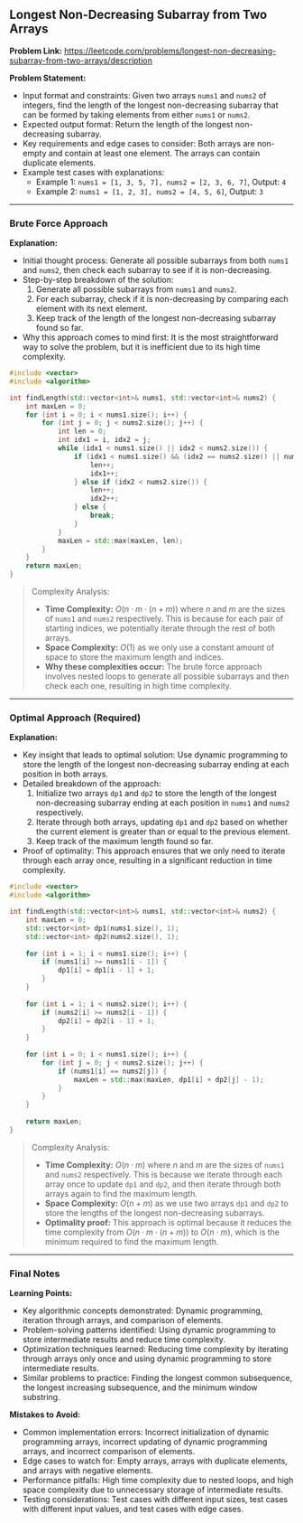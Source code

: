 ## Longest Non-Decreasing Subarray from Two Arrays

**Problem Link:** https://leetcode.com/problems/longest-non-decreasing-subarray-from-two-arrays/description

**Problem Statement:**
- Input format and constraints: Given two arrays `nums1` and `nums2` of integers, find the length of the longest non-decreasing subarray that can be formed by taking elements from either `nums1` or `nums2`.
- Expected output format: Return the length of the longest non-decreasing subarray.
- Key requirements and edge cases to consider: Both arrays are non-empty and contain at least one element. The arrays can contain duplicate elements.
- Example test cases with explanations:
  - Example 1: `nums1 = [1, 3, 5, 7], nums2 = [2, 3, 6, 7]`, Output: `4`
  - Example 2: `nums1 = [1, 2, 3], nums2 = [4, 5, 6]`, Output: `3`

---

### Brute Force Approach

**Explanation:**
- Initial thought process: Generate all possible subarrays from both `nums1` and `nums2`, then check each subarray to see if it is non-decreasing.
- Step-by-step breakdown of the solution:
  1. Generate all possible subarrays from `nums1` and `nums2`.
  2. For each subarray, check if it is non-decreasing by comparing each element with its next element.
  3. Keep track of the length of the longest non-decreasing subarray found so far.
- Why this approach comes to mind first: It is the most straightforward way to solve the problem, but it is inefficient due to its high time complexity.

```cpp
#include <vector>
#include <algorithm>

int findLength(std::vector<int>& nums1, std::vector<int>& nums2) {
    int maxLen = 0;
    for (int i = 0; i < nums1.size(); i++) {
        for (int j = 0; j < nums2.size(); j++) {
            int len = 0;
            int idx1 = i, idx2 = j;
            while (idx1 < nums1.size() || idx2 < nums2.size()) {
                if (idx1 < nums1.size() && (idx2 == nums2.size() || nums1[idx1] <= nums2[idx2])) {
                    len++;
                    idx1++;
                } else if (idx2 < nums2.size()) {
                    len++;
                    idx2++;
                } else {
                    break;
                }
            }
            maxLen = std::max(maxLen, len);
        }
    }
    return maxLen;
}
```

> Complexity Analysis:
> - **Time Complexity:** $O(n \cdot m \cdot (n + m))$ where $n$ and $m$ are the sizes of `nums1` and `nums2` respectively. This is because for each pair of starting indices, we potentially iterate through the rest of both arrays.
> - **Space Complexity:** $O(1)$ as we only use a constant amount of space to store the maximum length and indices.
> - **Why these complexities occur:** The brute force approach involves nested loops to generate all possible subarrays and then check each one, resulting in high time complexity.

---

### Optimal Approach (Required)

**Explanation:**
- Key insight that leads to optimal solution: Use dynamic programming to store the length of the longest non-decreasing subarray ending at each position in both arrays.
- Detailed breakdown of the approach:
  1. Initialize two arrays `dp1` and `dp2` to store the length of the longest non-decreasing subarray ending at each position in `nums1` and `nums2` respectively.
  2. Iterate through both arrays, updating `dp1` and `dp2` based on whether the current element is greater than or equal to the previous element.
  3. Keep track of the maximum length found so far.
- Proof of optimality: This approach ensures that we only need to iterate through each array once, resulting in a significant reduction in time complexity.

```cpp
#include <vector>
#include <algorithm>

int findLength(std::vector<int>& nums1, std::vector<int>& nums2) {
    int maxLen = 0;
    std::vector<int> dp1(nums1.size(), 1);
    std::vector<int> dp2(nums2.size(), 1);
    
    for (int i = 1; i < nums1.size(); i++) {
        if (nums1[i] >= nums1[i - 1]) {
            dp1[i] = dp1[i - 1] + 1;
        }
    }
    
    for (int i = 1; i < nums2.size(); i++) {
        if (nums2[i] >= nums2[i - 1]) {
            dp2[i] = dp2[i - 1] + 1;
        }
    }
    
    for (int i = 0; i < nums1.size(); i++) {
        for (int j = 0; j < nums2.size(); j++) {
            if (nums1[i] == nums2[j]) {
                maxLen = std::max(maxLen, dp1[i] + dp2[j] - 1);
            }
        }
    }
    
    return maxLen;
}
```

> Complexity Analysis:
> - **Time Complexity:** $O(n \cdot m)$ where $n$ and $m$ are the sizes of `nums1` and `nums2` respectively. This is because we iterate through each array once to update `dp1` and `dp2`, and then iterate through both arrays again to find the maximum length.
> - **Space Complexity:** $O(n + m)$ as we use two arrays `dp1` and `dp2` to store the lengths of the longest non-decreasing subarrays.
> - **Optimality proof:** This approach is optimal because it reduces the time complexity from $O(n \cdot m \cdot (n + m))$ to $O(n \cdot m)$, which is the minimum required to find the maximum length.

---

### Final Notes

**Learning Points:**
- Key algorithmic concepts demonstrated: Dynamic programming, iteration through arrays, and comparison of elements.
- Problem-solving patterns identified: Using dynamic programming to store intermediate results and reduce time complexity.
- Optimization techniques learned: Reducing time complexity by iterating through arrays only once and using dynamic programming to store intermediate results.
- Similar problems to practice: Finding the longest common subsequence, the longest increasing subsequence, and the minimum window substring.

**Mistakes to Avoid:**
- Common implementation errors: Incorrect initialization of dynamic programming arrays, incorrect updating of dynamic programming arrays, and incorrect comparison of elements.
- Edge cases to watch for: Empty arrays, arrays with duplicate elements, and arrays with negative elements.
- Performance pitfalls: High time complexity due to nested loops, and high space complexity due to unnecessary storage of intermediate results.
- Testing considerations: Test cases with different input sizes, test cases with different input values, and test cases with edge cases.